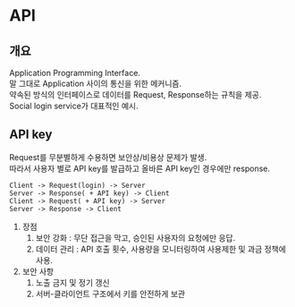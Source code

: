 # API
## 개요
Application Programming Interface.</br>
말 그대로 Application 사이의 통신을 위한 메커니즘.</br>
약속된 방식의 인터페이스로 데이터를 Request, Response하는 규칙을 제공.</br>
Social login service가 대표적인 예시.</br>
## API key
Request를 무분별하게 수용하면 보안상/비용상 문제가 발생.</br>
따라서 사용자 별로 API key를 발급하고 올바른 API key인 경우에만 response.</br>
```
Client -> Request(login) -> Server
Server -> Response( + API key) -> Client
Client -> Request( + API key) -> Server
Server -> Response -> Client
```
1. 장점
    1. 보안 강화 : 무단 접근을 막고, 승인된 사용자의 요청에만 응답.
    2. 데이터 관리 : API 호출 횟수, 사용량을 모니터링하여 사용제한 및 과금 정책에 사용.
2. 보안 사항
    1. 노출 금지 및 정기 갱신
    2. 서버-클라이언트 구조에서 키를 안전하게 보관
    